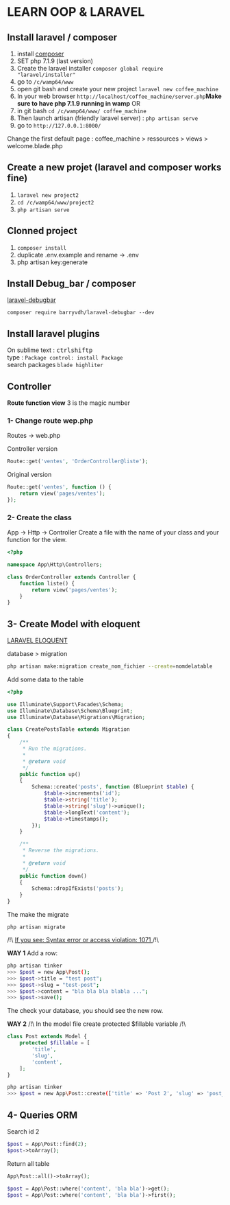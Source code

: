 # LEARN OOP & LARAVEL

## Install laravel / composer

1. install [composer](https://getcomposer.org/)
2. SET php 7.1.9 (last version)
3. Create the laravel installer `composer global require "laravel/installer"`
4. go to `/c/wamp64/www`
5. open git bash and create your new project `laravel new coffee_machine`
6. In your web browser `http://localhost/coffee_machine/server.php`**Make sure to have php 7.1.9 running in wamp** OR
6. in git bash `cd /c/wamp64/www/ coffee_machine`
7. Then launch artisan (friendly laravel server) : `php artisan serve`
8. go to `http://127.0.0.1:8000/`

Change the first default page : coffee_machine > ressources > views > welcome.blade.php

## Create a new projet (laravel and composer works fine)
1. `laravel new project2`
2. `cd /c/wamp64/www/project2`
3. `php artisan serve`

## Clonned project
1. `composer install`
2. duplicate .env.example and rename -> .env
3. php artisan key:generate

## Install Debug_bar / composer

[laravel-debugbar](https://github.com/barryvdh/laravel-debugbar)     
```
composer require barryvdh/laravel-debugbar --dev
```

## Install laravel plugins

On sublime text :
<kbd>ctrl</kbd><kbd>shift</kbd><kbd>p</kbd>      
type : `Package control: install Package`     
search packages `blade highliter`  


## Controller

**Route function view** 3 is the magic number

### 1- Change route wep.php
Routes -> web.php

Controller version
```php
Route::get('ventes', 'OrderController@liste');
```

Original version 
```php
Route::get('ventes', function () {
    return view('pages/ventes');
});
```

### 2- Create the class

App -> Http -> Controller
Create a file with the name of your class and your function for the view.     
```php
<?php

namespace App\Http\Controllers;

class OrderController extends Controller {
	function liste() {
		return view('pages/ventes');
	}
}
```



## 3- Create Model with eloquent


[LARAVEL ELOQUENT](https://www.grafikart.fr/formations/laravel/eloquent)

database > migration
```bash
php artisan make:migration create_nom_fichier --create=nomdelatable
```

Add some data to the table
```php
<?php

use Illuminate\Support\Facades\Schema;
use Illuminate\Database\Schema\Blueprint;
use Illuminate\Database\Migrations\Migration;

class CreatePostsTable extends Migration
{
    /**
     * Run the migrations.
     *
     * @return void
     */
    public function up()
    {
        Schema::create('posts', function (Blueprint $table) {
            $table->increments('id');
            $table->string('title');
            $table->string('slug')->unique();
            $table->longText('content');
            $table->timestamps();
        });
    }

    /**
     * Reverse the migrations.
     *
     * @return void
     */
    public function down()
    {
        Schema::dropIfExists('posts');
    }
}
```

The make the migrate
```
php artisan migrate
```
/!\ [If you see: Syntax error or access violation: 1071 ](https://laravel-news.com/laravel-5-4-key-too-long-error) /!\

**WAY 1**
Add a row:
```bash
php artisan tinker
>>> $post = new App\Post();
>>> $post->title = "test post";
>>> $post->slug = "test-post";
>>> $post->content = "bla bla bla blabla ...";
>>> $post->save();
```

The check your database, you should see the new row.

**WAY 2**
/!\ In the model file create protected $fillable variable /!\ 
```php
class Post extends Model {
	protected $fillable = [
		'title',
		'slug',
		'content',
	];
}
```


```bash
php artisan tinker
>>> $post = new App\Post::create(['title' => 'Post 2', 'slug' => 'post_2', 'content' => 'this is the content of post 2']);
```

## 4- Queries ORM

Search id 2
```php
$post = App\Post::find(2);
$post->toArray();
```

Return all table
```php
App\Post::all()->toArray();
```

```php
$post = App\Post::where('content', 'bla bla')->get();
$post = App\Post::where('content', 'bla bla')->first();
```
